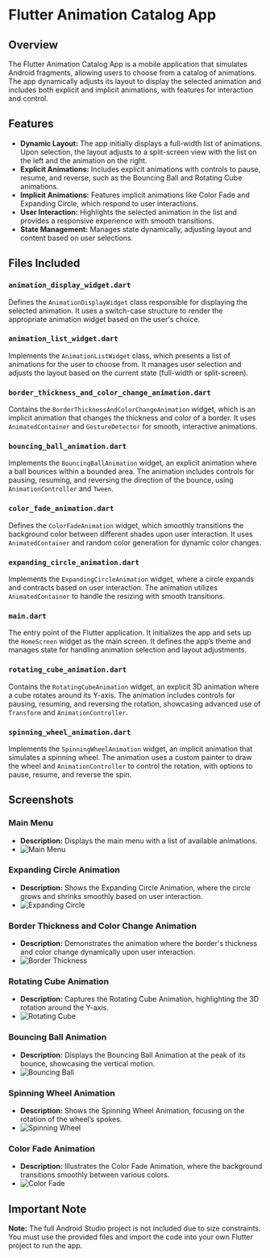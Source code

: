# Flutter Animation Catalog App

## Overview
The Flutter Animation Catalog App is a mobile application that simulates Android fragments, allowing users to choose from a catalog of animations. The app dynamically adjusts its layout to display the selected animation and includes both explicit and implicit animations, with features for interaction and control.

## Features
- **Dynamic Layout:** The app initially displays a full-width list of animations. Upon selection, the layout adjusts to a split-screen view with the list on the left and the animation on the right.
- **Explicit Animations:** Includes explicit animations with controls to pause, resume, and reverse, such as the Bouncing Ball and Rotating Cube animations.
- **Implicit Animations:** Features implicit animations like Color Fade and Expanding Circle, which respond to user interactions.
- **User Interaction:** Highlights the selected animation in the list and provides a responsive experience with smooth transitions.
- **State Management:** Manages state dynamically, adjusting layout and content based on user selections.

## Files Included

### `animation_display_widget.dart`
Defines the `AnimationDisplayWidget` class responsible for displaying the selected animation. It uses a switch-case structure to render the appropriate animation widget based on the user's choice.

### `animation_list_widget.dart`
Implements the `AnimationListWidget` class, which presents a list of animations for the user to choose from. It manages user selection and adjusts the layout based on the current state (full-width or split-screen).

### `border_thickness_and_color_change_animation.dart`
Contains the `BorderThicknessAndColorChangeAnimation` widget, which is an implicit animation that changes the thickness and color of a border. It uses `AnimatedContainer` and `GestureDetector` for smooth, interactive animations.

### `bouncing_ball_animation.dart`
Implements the `BouncingBallAnimation` widget, an explicit animation where a ball bounces within a bounded area. The animation includes controls for pausing, resuming, and reversing the direction of the bounce, using `AnimationController` and `Tween`.

### `color_fade_animation.dart`
Defines the `ColorFadeAnimation` widget, which smoothly transitions the background color between different shades upon user interaction. It uses `AnimatedContainer` and random color generation for dynamic color changes.

### `expanding_circle_animation.dart`
Implements the `ExpandingCircleAnimation` widget, where a circle expands and contracts based on user interaction. The animation utilizes `AnimatedContainer` to handle the resizing with smooth transitions.

### `main.dart`
The entry point of the Flutter application. It initializes the app and sets up the `HomeScreen` widget as the main screen. It defines the app’s theme and manages state for handling animation selection and layout adjustments.

### `rotating_cube_animation.dart`
Contains the `RotatingCubeAnimation` widget, an explicit 3D animation where a cube rotates around its Y-axis. The animation includes controls for pausing, resuming, and reversing the rotation, showcasing advanced use of `Transform` and `AnimationController`.

### `spinning_wheel_animation.dart`
Implements the `SpinningWheelAnimation` widget, an implicit animation that simulates a spinning wheel. The animation uses a custom painter to draw the wheel and `AnimationController` to control the rotation, with options to pause, resume, and reverse the spin.

## Screenshots

### Main Menu
- **Description:** Displays the main menu with a list of available animations.
- ![Main Menu](./main_menu.png)

### Expanding Circle Animation
- **Description:** Shows the Expanding Circle Animation, where the circle grows and shrinks smoothly based on user interaction.
- ![Expanding Circle](./expanding_circle.png)

### Border Thickness and Color Change Animation
- **Description:** Demonstrates the animation where the border's thickness and color change dynamically upon user interaction.
- ![Border Thickness](./border_thickness.png)

### Rotating Cube Animation
- **Description:** Captures the Rotating Cube Animation, highlighting the 3D rotation around the Y-axis.
- ![Rotating Cube](./rotating_cube.png)

### Bouncing Ball Animation
- **Description:** Displays the Bouncing Ball Animation at the peak of its bounce, showcasing the vertical motion.
- ![Bouncing Ball](./bouncing_ball.png)

### Spinning Wheel Animation
- **Description:** Shows the Spinning Wheel Animation, focusing on the rotation of the wheel’s spokes.
- ![Spinning Wheel](./spinning_wheel.png)

### Color Fade Animation
- **Description:** Illustrates the Color Fade Animation, where the background transitions smoothly between various colors.
- ![Color Fade](./color_fade.png)

## Important Note
**Note:** The full Android Studio project is not included due to size constraints. You must use the provided files and import the code into your own Flutter project to run the app.

